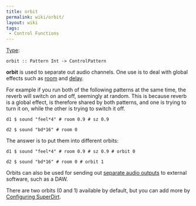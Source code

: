 ```yaml
---
title: orbit
permalink: wiki/orbit/
layout: wiki
tags:
 - Control Functions
---
```


[Type](/wiki/Type_signature "wikilink"):

    orbit :: Pattern Int -> ControlPattern

**orbit** is used to separate out audio channels. One use is to deal
with global effects such as [room](room "wikilink") and
[delay](delay "wikilink").

For example if you run both of the following patterns at the same time,
the reverb will switch on and off, seemingly at random. This is because
reverb is a global effect, is therefore shared by both patterns, and one
is trying to turn it on, while the other is trying to switch it off.

    d1 $ sound "feel*4" # room 0.9 # sz 0.9

    d2 $ sound "bd*16" # room 0

The answer is to put them into different orbits:

    d1 $ sound "feel*4" # room 0.9 # sz 0.9 # orbit 0

    d2 $ sound "bd*16" # room 0 # orbit 1

Orbits can also be used for sending out [separate audio
outputs](/wiki/Separate_audio_outputs "wikilink") to external software, such
as a DAW.

There are two orbits (0 and 1) available by default, but you can add
more by [Configuring SuperDirt](/wiki/Configuring_SuperDirt "wikilink").
